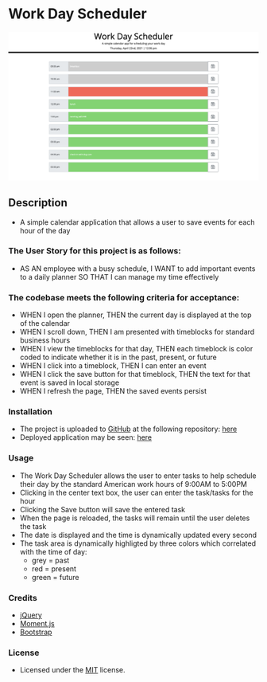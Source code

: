 # Work Day Scheduler
![alt text](assets/images/screenshot.png)

## Description
- A simple calendar application that allows a user to save events for each hour of the day

### The User Story for this project is as follows:
- AS AN employee with a busy schedule, I WANT to add important events to a daily planner SO THAT I can manage my time effectively

### The codebase meets the following criteria for acceptance:
- WHEN I open the planner, THEN the current day is displayed at the top of the calendar
- WHEN I scroll down, THEN I am presented with timeblocks for standard business hours
- WHEN I view the timeblocks for that day, THEN each timeblock is color coded to indicate whether it is in the past, present, or future
- WHEN I click into a timeblock, THEN I can enter an event
- WHEN I click the save button for that timeblock, THEN the text for that event is saved in local storage
- WHEN I refresh the page, THEN the saved events persist

### Installation
- The project is uploaded to [GitHub](https://github.com/) at the following repository: [here](https://github.com/sourslaw/05_Work_Day_Scheduler)
- Deployed application may be seen: [here](https://sourslaw.github.io/05_Work_Day_Scheduler/)

### Usage
- The Work Day Scheduler allows the user to enter tasks to help schedule their day by the standard American work hours of 9:00AM to 5:00PM
- Clicking in the center text box, the user can enter the task/tasks for the hour
- Clicking the Save button will save the entered task
- When the page is reloaded, the tasks will remain until the user deletes the task
- The date is displayed and the time is dynamically updated every second
- The task area is dynamically highligted by three colors which correlated with the time of day:
    - grey = past
    - red = present
    - green = future

### Credits
- [jQuery](https://jquery.com/)
- [Moment.js](https://momentjs.com/)
- [Bootstrap](https://getbootstrap.com/)

### License
- Licensed under the [MIT](https://opensource.org/licenses/mit-license.php) license.